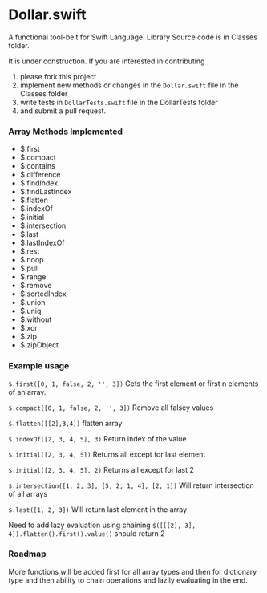 Dollar.swift
===========

A functional tool-belt for Swift Language. Library Source code is in Classes folder. 

It is under construction. If you are interested in contributing 

1. please fork this project
2. implement new methods or changes in the `Dollar.swift` file in the Classes folder
3. write tests in `DollarTests.swift` file in the DollarTests folder 
4. and submit a pull request.

### Array Methods Implemented

* $.first
* $.compact
* $.contains
* $.difference
* $.findIndex
* $.findLastIndex
* $.flatten
* $.indexOf
* $.initial
* $.intersection
* $.last
* $.lastIndexOf
* $.rest
* $.noop
* $.pull
* $.range
* $.remove
* $.sortedIndex
* $.union
* $.uniq
* $.without
* $.xor
* $.zip
* $.zipObject

### Example usage

`$.first([0, 1, false, 2, '', 3])`
Gets the first element or first n elements of an array.

`$.compact([0, 1, false, 2, '', 3])`
Remove all falsey values

`$.flatten([[2],3,4])`
flatten array

`$.indexOf([2, 3, 4, 5], 3)`
Return index of the value

`$.initial([2, 3, 4, 5])`
Returns all except for last element

`$.initial([2, 3, 4, 5], 2)`
Returns all except for last 2

`$.intersection([1, 2, 3], [5, 2, 1, 4], [2, 1])`
Will return intersection of all arrays

`$.last([1, 2, 3])`
Will return last element in the array

Need to add lazy evaluation using chaining
`$([[[2], 3], 4]).flatten().first().value()` should return 2

### Roadmap

More functions will be added first for all array types and then for dictionary type and then ability to chain operations and lazily evaluating in the end.
